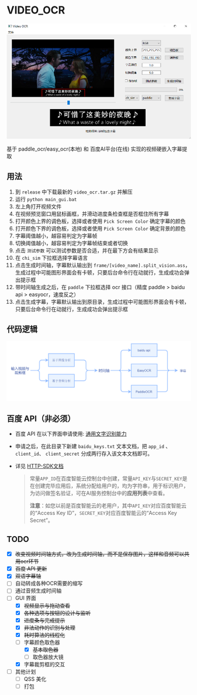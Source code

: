 # VIDEO_OCR

![demo](images/demo.png)

基于 paddle_ocr/easy_ocr(本地) 和 百度AI平台(在线) 实现的视频硬嵌入字幕提取

## 用法

1. 到 `release`  中下载最新的 `video_ocr.tar.gz` 并解压
2. 运行 `python main_gui.bat` 
3. 左上角打开视频文件
4. 在视频预览窗口用鼠标画框，并滑动进度条检查框是否框住所有字幕
5. 打开颜色上界的调色板，选择或者使用 `Pick Screen Color` 确定字幕的颜色
6. 打开颜色下界的调色板，选择或者使用 `Pick Screen Color` 确定背景的颜色
7. 字幕阈值越小，越容易判定为字幕帧
8. 切换阈值越小，越容易判定为字幕帧结束或者切换
9. 点击 `测试参数` 可以测试参数是否合适，并在最下方会有结果显示
10. 在 `chi_sim` 下拉框选择字幕语言
11. 点击生成时间轴，字幕默认输出到 `frame/[video_name].split_vision.ass`，生成过程中可能图形界面会有卡顿，只要后台命令行在动就行，生成成功会弹出提示框
12. 带时间轴生成之后，在 `paddle` 下拉框选择 ocr 接口（精度 paddle > baidu api > easyocr，速度反之）
13. 点击生成字幕，字幕默认输出到原目录，生成过程中可能图形界面会有卡顿，只要后台命令行在动就行，生成成功会弹出提示框

## 代码逻辑

![代码逻辑](images/process.png)

## 百度 API（非必须）

+ 百度 API 在以下界面申请使用: [通用文字识别能力](https://ai.baidu.com/tech/ocr/general)

+ 申请之后，在此目录下新建 `baidu_keys.txt` 文本文档，把 `app_id` 、 `client_id`、 `client_secret`  分成两行存入该文本文档即可。

+ 详见 [HTTP-SDK文档](https://cloud.baidu.com/doc/OCR/s/wkibizyjk)

  > 常量`APP_ID`在百度智能云控制台中创建，常量`API_KEY`与`SECRET_KEY`是在创建完毕应用后，系统分配给用户的，均为字符串，用于标识用户，为访问做签名验证，可在AI服务控制台中的**应用列表**中查看。
  >
  > **注意**：如您以前是百度智能云的老用户，其中`API_KEY`对应百度智能云的“Access Key ID”，`SECRET_KEY`对应百度智能云的“Access Key Secret”。

## TODO

- [x] ~~改变视频时间轴方式，改为生成时间轴，而不是保存图片，这样和音频可以共用ocr环节~~
- [x] ~~百度 API 更新~~
- [x] ~~双语字幕轴~~
- [ ] 自动转成各种OCR需要的缩写
- [ ] 通过音频生成时间轴
- [ ] GUI 界面
  - [x] ~~视频显示与拖动查看~~
  - [x] ~~各种选项与按钮的设计与监听~~
  - [x] ~~进度条与完成提示~~
  - [x] ~~非法动作的识别与处理~~
  - [x] ~~耗时算法的线程化~~
  - [ ] 字幕颜色取色器
    - [x] ~~基本取色器~~
    - [ ] 取色器放大镜
  - [x] 字幕裁剪框的交互
- [ ] 其他计划
  - [ ] QSS 美化
  - [ ] 打包
